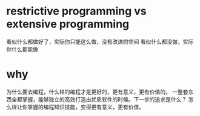 # restrictive programming vs extensive programming
看似什么都做好了，实际你只能这么做，没有改进的空间
看似什么都没做，实际你什么都能做

# why
为什么要去编程，什么样的编程才是更好的，更有意义，更有价值的。
一整套东西全都掌握，能够独立的高效打造出优质软件的时候。下一步的追求是什么？
怎么样让你掌握的编程知识技能，变得更有意义，更有价值。
